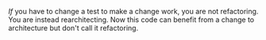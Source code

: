 <!--bl
(filemeta
    (title "Note on Refactoring"))
/bl-->

_If_ you have to change a test to make a change work, you are not refactoring. You are instead rearchitecting. Now this code can benefit from a change to architecture but don't call it refactoring.